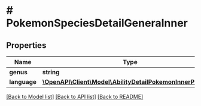 # # PokemonSpeciesDetailGeneraInner

## Properties

Name | Type | Description | Notes
------------ | ------------- | ------------- | -------------
**genus** | **string** |  |
**language** | [**\OpenAPI\Client\Model\AbilityDetailPokemonInnerPokemon**](AbilityDetailPokemonInnerPokemon.md) |  |

[[Back to Model list]](../../README.md#models) [[Back to API list]](../../README.md#endpoints) [[Back to README]](../../README.md)
